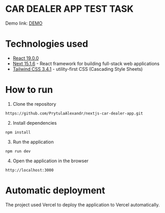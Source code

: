 # CAR DEALER APP TEST TASK

Demo link: [DEMO](https://nextjs-car-dealer-app.vercel.app/)

# Technologies used

- [React 19.0.0](https://reactjs.org/)
- [Next 15.1.6](https://nextjs.org/docs) - React framework for building full-stack web applications
- [Tailwind CSS 3.4.1](https://tailwindcss.com/docs/installation/using-vite) - utility-first CSS (Cascading Style Sheets)

# How to run

1. Clone the repository

```
https://github.com/PrytulaAlexandr/nextjs-car-dealer-app.git
```

2. Install dependencies

```
npm install
```

3. Run the application

```
npm run dev
```

4. Open the application in the browser

```
http://localhost:3000
```

# Automatic deployment

The project used Vercel to deploy the application to Vercel automatically.
